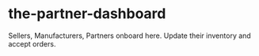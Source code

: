 # the-partner-dashboard
Sellers, Manufacturers, Partners onboard here. Update their inventory and accept orders.
